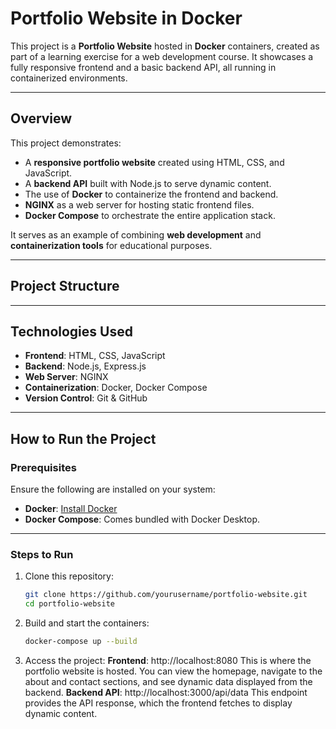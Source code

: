 # Portfolio Website in Docker

This project is a **Portfolio Website** hosted in **Docker** containers, created as part of a learning exercise for a web development course. It showcases a fully responsive frontend and a basic backend API, all running in containerized environments.

---

## Overview

This project demonstrates:
- A **responsive portfolio website** created using HTML, CSS, and JavaScript.
- A **backend API** built with Node.js to serve dynamic content.
- The use of **Docker** to containerize the frontend and backend.
- **NGINX** as a web server for hosting static frontend files.
- **Docker Compose** to orchestrate the entire application stack.

It serves as an example of combining **web development** and **containerization tools** for educational purposes.

---

## Project Structure


---

## Technologies Used

- **Frontend**: HTML, CSS, JavaScript
- **Backend**: Node.js, Express.js
- **Web Server**: NGINX
- **Containerization**: Docker, Docker Compose
- **Version Control**: Git & GitHub

---

## How to Run the Project

### Prerequisites

Ensure the following are installed on your system:
- **Docker**: [Install Docker](https://www.docker.com/get-started)
- **Docker Compose**: Comes bundled with Docker Desktop.

---

### Steps to Run

1. Clone this repository:
   ```bash
   git clone https://github.com/yourusername/portfolio-website.git
   cd portfolio-website

2. Build and start the containers:
   ```bash
   docker-compose up --build
   
3. Access the project:
   **Frontend**: http://localhost:8080
   This is where the portfolio website is hosted. You can view the homepage, navigate to the about and contact sections, and see dynamic data displayed from the       backend.
   **Backend API**: http://localhost:3000/api/data
   This endpoint provides the API response, which the frontend fetches to display dynamic content.

